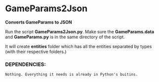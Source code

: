 # GameParams2Json

**Converts GameParams to JSON**

Run the script **GameParams2Json.py**. Make sure the **GameParams.data** and **GameParams.py** is in the same directory
of the script.

It will create **entities** folder which has all the entities separated by types (with their respective folders.)

### DEPENDENCIES:

    Nothing. Everything it needs is already in Python's buitins.
